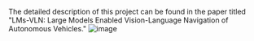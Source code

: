 The detailed description of this project can be found in the paper titled "LMs-VLN: Large Models Enabled Vision-Language Navigation of Autonomous Vehicles."
![image](https://github.com/yaqihuu/LMs-vln/assets/161324013/6a0f0c6c-4106-4e75-918d-628760d03786)
